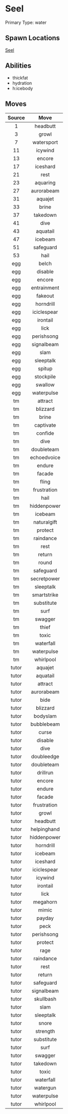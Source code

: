 # Seel  
Primary Type: water  
  
## Spawn Locations  
[Seel](/data/spawn_presets/seel.md)  
  
## Abilities  
  * thickfat
  * hydration
  * h:icebody
  
  
## Moves  
  
| Source | Move |  
|:---:|:---:|  
| 1 | headbutt |  
| 3 | growl |  
| 7 | watersport |  
| 11 | icywind |  
| 13 | encore |  
| 17 | iceshard |  
| 21 | rest |  
| 23 | aquaring |  
| 27 | aurorabeam |  
| 31 | aquajet |  
| 33 | brine |  
| 37 | takedown |  
| 41 | dive |  
| 43 | aquatail |  
| 47 | icebeam |  
| 51 | safeguard |  
| 53 | hail |  
| egg | belch |  
| egg | disable |  
| egg | encore |  
| egg | entrainment |  
| egg | fakeout |  
| egg | horndrill |  
| egg | iciclespear |  
| egg | irontail |  
| egg | lick |  
| egg | perishsong |  
| egg | signalbeam |  
| egg | slam |  
| egg | sleeptalk |  
| egg | spitup |  
| egg | stockpile |  
| egg | swallow |  
| egg | waterpulse |  
| tm | attract |  
| tm | blizzard |  
| tm | brine |  
| tm | captivate |  
| tm | confide |  
| tm | dive |  
| tm | doubleteam |  
| tm | echoedvoice |  
| tm | endure |  
| tm | facade |  
| tm | fling |  
| tm | frustration |  
| tm | hail |  
| tm | hiddenpower |  
| tm | icebeam |  
| tm | naturalgift |  
| tm | protect |  
| tm | raindance |  
| tm | rest |  
| tm | return |  
| tm | round |  
| tm | safeguard |  
| tm | secretpower |  
| tm | sleeptalk |  
| tm | smartstrike |  
| tm | substitute |  
| tm | surf |  
| tm | swagger |  
| tm | thief |  
| tm | toxic |  
| tm | waterfall |  
| tm | waterpulse |  
| tm | whirlpool |  
| tutor | aquajet |  
| tutor | aquatail |  
| tutor | attract |  
| tutor | aurorabeam |  
| tutor | bide |  
| tutor | blizzard |  
| tutor | bodyslam |  
| tutor | bubblebeam |  
| tutor | curse |  
| tutor | disable |  
| tutor | dive |  
| tutor | doubleedge |  
| tutor | doubleteam |  
| tutor | drillrun |  
| tutor | encore |  
| tutor | endure |  
| tutor | facade |  
| tutor | frustration |  
| tutor | growl |  
| tutor | headbutt |  
| tutor | helpinghand |  
| tutor | hiddenpower |  
| tutor | horndrill |  
| tutor | icebeam |  
| tutor | iceshard |  
| tutor | iciclespear |  
| tutor | icywind |  
| tutor | irontail |  
| tutor | lick |  
| tutor | megahorn |  
| tutor | mimic |  
| tutor | payday |  
| tutor | peck |  
| tutor | perishsong |  
| tutor | protect |  
| tutor | rage |  
| tutor | raindance |  
| tutor | rest |  
| tutor | return |  
| tutor | safeguard |  
| tutor | signalbeam |  
| tutor | skullbash |  
| tutor | slam |  
| tutor | sleeptalk |  
| tutor | snore |  
| tutor | strength |  
| tutor | substitute |  
| tutor | surf |  
| tutor | swagger |  
| tutor | takedown |  
| tutor | toxic |  
| tutor | waterfall |  
| tutor | watergun |  
| tutor | waterpulse |  
| tutor | whirlpool |  
  
